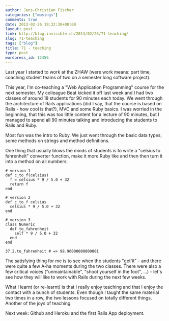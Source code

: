 ```yaml
---
author: Jens-Christian Fischer
categories: ["musings"]
comments: true
date: 2013-02-26 19:32:38+00:00
layout: post
link: http://blog.invisible.ch/2013/02/26/71-teaching/
slug: 71-teaching
tags: ["blog"]
title: 71 - teaching
type: post
wordpress_id: 12456
---
```


Last year I started to work at the ZHAW (were work means: part time, coaching student teams of two on a semester long software project).

This year, I'm co-teaching a "Web Application Programming" course for the next semester. My colleague Beat kicked it off last week and I had two classes of around 18 students for 90 minutes each today. We went through the architecture of Rails applications (did I say, that the course is based on Rails - how cool is that?), MVC and some Ruby basics. I was worried in the beginning, that this was too little content for a lecture of 90 minutes, but I managed to spend all 90 minutes talking and introducing the students to Rails and Ruby.

Most fun was the intro to Ruby. We just went through the basic data types, some methods on strings and method definitions.

One thing that usually blows the minds of students is to write a "celsius to fahrenheit" converter function, make it more Ruby like and then then turn it into a method on all numbers:

    
    # version 1
    def c_to_f(celsius)
      f = celsius * 9 / 5.0 + 32
      return f
    end
    
    # version 2
    def c_to_f celsius
      celsius * 9 / 5.0 + 32
    end
    
    # version 3
    class Numeric
      def to_fahrenheit
        self * 9 / 5.0 + 32
      end
    end
    
    37.2.to_fahrenheit # => 98.96000000000001


The satisfying thing for me is to see when the students "get'it" - and there were quite a few A-ha moments during the two classes. There were also a few critical voices ("unmaintainable", "shoot yourself in the foot", ...) - let's see how they will like to work with Rails during the next few weeks.

What I learnt (or re-learnt) is that I really enjoy teaching and that I enjoy the contact with a bunch of students. Even though I taught the same material two times in a row, the two lessons focused on totally different things. Another of the joys of teaching.

Next week: Github and Heroku and the first Rails App deployment.
